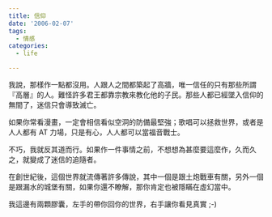 ```yaml
---
title: 信仰
date: '2006-02-07'
tags:
  - 情感
categories:
  - life

---
```

我說，那樣作一點都沒用。人跟人之間都築起了高牆，唯一信任的只有那些所謂『高層』的人。難怪許多君王都靠宗教來教化他的子民。那些人都已經墜入信仰的無間了，迷信只會導致滅亡。  
  
如果你常看漫畫，一定會相信看似空洞的防備最堅強；歌唱可以拯救世界，或者是人人都有 AT 力場，只是有心，人人都可以當福音戰士。  
  
不巧，我就反其道而行。如果作一件事情之前，不想想為甚麼要這麼作，久而久之，就變成了迷信的追隨者。  
  
在創世紀後，這個世界就流傳著許多傳說，其中一個是跟土炮戰車有關，另外一個是跟漏水的城堡有關，如果你還不瞭解，那你肯定也被隱瞞在虛幻當中。  
  
我這邊有兩顆膠囊，左手的帶你回你的世界，右手讓你看見真實 ;-)